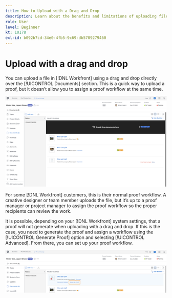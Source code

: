 ```yaml
---
title: How to Upload with a Drag and Drop
description: Learn about the benefits and limitations of uploading files into [!DNL Adobe Workfront] using a drag and drop.
role: User
level: Beginner
kt: 10178
exl-id: b092b7cd-34e0-4fb5-9c69-db5709279460
---
```

# Upload with a drag and drop

You can upload a file in [!DNL Workfront] using a drag and drop directly over the [!UICONTROL Documents] section. This is a quick way to upload a proof, but it doesn’t allow you to assign a proof workflow at the same time.

![An image of the [!UICONTROL Documents] area in an [!DNL Adobe Workfront] project with the cursor hovering over the documents list and the [!UICONTROL Drag & Drop documents here] message visible.](assets/drag-and-drop-1.png)

For some [!DNL Workfront] customers, this is their normal proof workflow. A creative designer or team member uploads the file, but it’s up to a proof manager or project manager to assign the proof workflow so the proper recipients can review the work.

It is possible, depending on your [!DNL Workfront] system settings, that a proof will not generate when uploading with a drag and drop. If this is the case, you need to generate the proof and assign a workflow using the [!UICONTROL Generate Proof] option and selecting [!UICONTROL Advanced]. From there, you can set up your proof workflow.

![An image of the [!UICONTROL Documents] area in an [!DNL Adobe Workfront] project with [!UICONTROL Generate Proof] highlighted.](assets/drag-and-drop-2.png)
